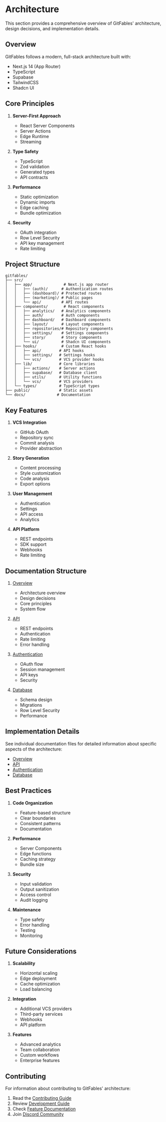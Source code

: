 # Architecture

This section provides a comprehensive overview of GitFables' architecture, design decisions, and implementation details.

## Overview

GitFables follows a modern, full-stack architecture built with:

- Next.js 14 (App Router)
- TypeScript
- Supabase
- TailwindCSS
- Shadcn UI

## Core Principles

1. **Server-First Approach**

   - React Server Components
   - Server Actions
   - Edge Runtime
   - Streaming

2. **Type Safety**

   - TypeScript
   - Zod validation
   - Generated types
   - API contracts

3. **Performance**

   - Static optimization
   - Dynamic imports
   - Edge caching
   - Bundle optimization

4. **Security**
   - OAuth integration
   - Row Level Security
   - API key management
   - Rate limiting

## Project Structure

```
gitfables/
├── src/
│   ├── app/              # Next.js app router
│   │   ├── (auth)/      # Authentication routes
│   │   ├── (dashboard)/ # Protected routes
│   │   ├── (marketing)/ # Public pages
│   │   └── api/         # API routes
│   ├── components/       # React components
│   │   ├── analytics/   # Analytics components
│   │   ├── auth/        # Auth components
│   │   ├── dashboard/   # Dashboard components
│   │   ├── layout/      # Layout components
│   │   ├── repositories/# Repository components
│   │   ├── settings/    # Settings components
│   │   ├── story/       # Story components
│   │   └── ui/          # Shadcn UI components
│   ├── hooks/           # Custom React hooks
│   │   ├── api/        # API hooks
│   │   ├── settings/   # Settings hooks
│   │   └── vcs/        # VCS provider hooks
│   ├── lib/            # Core libraries
│   │   ├── actions/    # Server actions
│   │   ├── supabase/   # Database client
│   │   ├── utils/      # Utility functions
│   │   └── vcs/        # VCS providers
│   └── types/          # TypeScript types
├── public/             # Static assets
└── docs/              # Documentation
```

## Key Features

1. **VCS Integration**

   - GitHub OAuth
   - Repository sync
   - Commit analysis
   - Provider abstraction

2. **Story Generation**

   - Content processing
   - Style customization
   - Code analysis
   - Export options

3. **User Management**

   - Authentication
   - Settings
   - API access
   - Analytics

4. **API Platform**
   - REST endpoints
   - SDK support
   - Webhooks
   - Rate limiting

## Documentation Structure

1. [Overview](./overview.md)

   - Architecture overview
   - Design decisions
   - Core principles
   - System flow

2. [API](./api.md)

   - REST endpoints
   - Authentication
   - Rate limiting
   - Error handling

3. [Authentication](./authentication.md)

   - OAuth flow
   - Session management
   - API keys
   - Security

4. [Database](./database.md)
   - Schema design
   - Migrations
   - Row Level Security
   - Performance

## Implementation Details

See individual documentation files for detailed information about specific aspects of the architecture:

- [Overview](./overview.md)
- [API](./api.md)
- [Authentication](./authentication.md)
- [Database](./database.md)

## Best Practices

1. **Code Organization**

   - Feature-based structure
   - Clear boundaries
   - Consistent patterns
   - Documentation

2. **Performance**

   - Server Components
   - Edge functions
   - Caching strategy
   - Bundle size

3. **Security**

   - Input validation
   - Output sanitization
   - Access control
   - Audit logging

4. **Maintenance**
   - Type safety
   - Error handling
   - Testing
   - Monitoring

## Future Considerations

1. **Scalability**

   - Horizontal scaling
   - Edge deployment
   - Cache optimization
   - Load balancing

2. **Integration**

   - Additional VCS providers
   - Third-party services
   - Webhooks
   - API platform

3. **Features**
   - Advanced analytics
   - Team collaboration
   - Custom workflows
   - Enterprise features

## Contributing

For information about contributing to GitFables' architecture:

1. Read the [Contributing Guide](../contributing.md)
2. Review [Development Guide](../DEVELOPMENT.md)
3. Check [Feature Documentation](../features/)
4. Join [Discord Community](https://discord.gg/gitfables)
